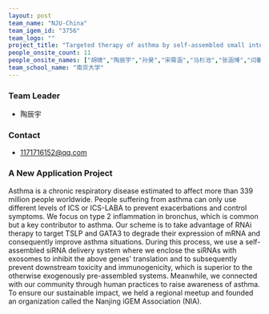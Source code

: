 ```yaml
---
layout: post
team_name: "NJU-China"
team_igem_id: "3756"
team_logo: ""
project_title: "Targeted therapy of asthma by self-assembled small interfering RNA *in vivo*"
people_onsite_count: 11
people_onsite_names: ["胡啸","陶辰宇","孙昊","宋霄涵","马杉池","张涵博","闫馨文","邱意","倪天翊","严玉","吕静雯"]
team_school_name: "南京大学"
---
```



### Team Leader
* 陶辰宇

### Contact
* 1171716152@qq.com

### A New Application Project

Asthma is a chronic respiratory disease estimated to affect more than 339 million people worldwide. People suffering from asthma can only use different levels of ICS or ICS-LABA to prevent exacerbations and control symptoms. We focus on type 2 inflammation in bronchus, which is common but a key contributor to asthma. Our scheme is to take advantage of RNAi therapy to target TSLP and GATA3 to degrade their expression of mRNA and consequently improve asthma situations. During this process, we use a self-assembled siRNA delivery system where we enclose the siRNAs with exosomes to inhibit the above genes' translation and to subsequently prevent downstream toxicity and immunogenicity, which is superior to the otherwise exogenously pre-assembled systems. Meanwhile, we connected with our community through human practices to raise awareness of asthma. To ensure our sustainable impact, we held a regional meetup and founded an organization called the Nanjing iGEM Association (NIA).
